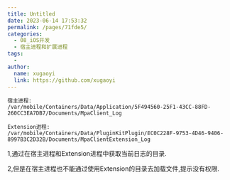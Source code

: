 ```yaml
---
title: Untitled
date: 2023-06-14 17:53:32
permalink: /pages/71fde5/
categories:
  - 08_iOS开发
  - 宿主进程和扩展进程
tags:
  - 
author: 
  name: xugaoyi
  link: https://github.com/xugaoyi
---
```


```
宿主进程:
/var/mobile/Containers/Data/Application/5F494560-25F1-43CC-88FD-260CC3EA7DB7/Documents/MpaClient_Log
```

```
Extension进程:
/var/mobile/Containers/Data/PluginKitPlugin/EC0C228F-9753-4D46-9406-8997B3C2D32B/Documents/MpaClientExtension_Log
```

1,通过在宿主进程和Extension进程中获取当前日志的目录.

2,但是在宿主进程也不能通过使用Extension的目录去加载文件,提示没有权限.
